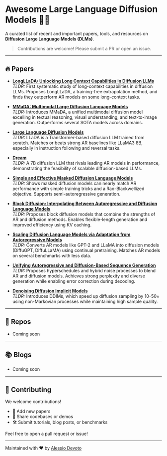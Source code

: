 # Awesome Large Language Diffusion Models 🚀🧠

A curated list of recent and important papers, tools, and resources on **Diffusion Large Language Models (DLMs)**. 

> Contributions are welcome! Please submit a PR or open an issue.

---

## 🔥 Papers 

- **[LongLLaDA: Unlocking Long Context Capabilities in Diffusion LLMs](https://arxiv.org/abs/2506.14429)**  
  *TLDR:* First systematic study of long-context capabilities in diffusion LLMs. Proposes LongLLaDA, a training-free extrapolation method, and finds they outperform AR models on some long-context tasks.

- **[MMaDA: Multimodal Large Diffusion Language Models](https://arxiv.org/abs/2505.15809)**  
  *TLDR:* Introduces MMaDA, a unified multimodal diffusion model excelling in textual reasoning, visual understanding, and text-to-image generation. Outperforms several SOTA models across domains.

- **[Large Language Diffusion Models](https://arxiv.org/abs/2502.09992)**  
  *TLDR:* LLaDA is a Transformer-based diffusion LLM trained from scratch. Matches or beats strong AR baselines like LLaMA3 8B, especially in instruction following and reversal tasks.

- **[Dream](https://github.com/HKUNLP/Dream)**  
  *TLDR:* A 7B diffusion LLM that rivals leading AR models in performance, demonstrating the feasibility of scalable diffusion-based LLMs.

- **[Simple and Effective Masked Diffusion Language Models](https://arxiv.org/abs/2406.07524)**  
  *TLDR:* Shows masked diffusion models can nearly match AR performance with simple training tricks and a Rao-Blackwellized objective. Supports semi-autoregressive generation.

- **[Block Diffusion: Interpolating Between Autoregressive and Diffusion Language Models](https://arxiv.org/abs/2503.09573)**  
  *TLDR:* Proposes block diffusion models that combine the strengths of AR and diffusion methods. Enables flexible-length generation and improved efficiency using KV caching.

- **[Scaling Diffusion Language Models via Adaptation from Autoregressive Models](https://arxiv.org/abs/2410.17891)**  
  *TLDR:* Converts AR models like GPT-2 and LLaMA into diffusion models (DiffuGPT, DiffuLLaMA) using continual pretraining. Matches AR models on several benchmarks with less data.

- **[Unifying Autoregressive and Diffusion-Based Sequence Generation](https://arxiv.org/abs/2504.06416)**  
  *TLDR:* Proposes hyperschedules and hybrid noise processes to blend AR and diffusion models. Achieves strong perplexity and diverse generation while enabling error correction during decoding.

- **[Denoising Diffusion Implicit Models](https://arxiv.org/abs/2010.02502)**  
  *TLDR:* Introduces DDIMs, which speed up diffusion sampling by 10–50× using non-Markovian processes while maintaining high sample quality.

---

## 🤖 Repos
- Coming soon

---

## 📚 Blogs
- Coming soon

---

## 🤝 Contributing

We welcome contributions!

- 📄 Add new papers  
- 🧪 Share codebases or demos  
- 🛠 Submit tutorials, blog posts, or benchmarks  

Feel free to open a pull request or issue!

---

Maintained with ❤️ by [Alessio Devoto](https://alessiodevoto.github.io/)
<meta name="google-site-verification" content="rZITTYNvD408fZhn-SzTh_-vq7FxTj660KU3BkkeViw" />
